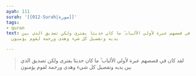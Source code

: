 ```yaml
---
ayah: 111
surah: '[[012-Surah|سورة]]'
tags:
- quran
text: لقد كان في قصصهم عبرة لأولي الألباب ۗ ما كان حديثا يفترى ولكن تصديق الذي بين
  يديه وتفصيل كل شيء وهدى ورحمة لقوم يؤمنون

---
```

> لقد كان في قصصهم عبرة لأولي الألباب ۗ ما كان حديثا يفترى ولكن تصديق الذي بين يديه وتفصيل كل شيء وهدى ورحمة لقوم يؤمنون
